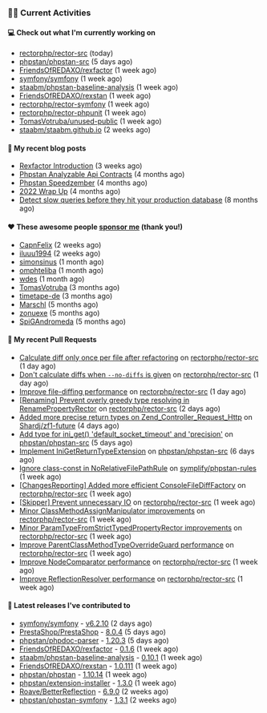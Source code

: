 ### 👨‍💻 Current Activities


#### 💻 Check out what I'm currently working on

- [rectorphp/rector-src](https://github.com/rectorphp/rector-src) (today)
- [phpstan/phpstan-src](https://github.com/phpstan/phpstan-src) (5 days ago)
- [FriendsOfREDAXO/rexfactor](https://github.com/FriendsOfREDAXO/rexfactor) (1 week ago)
- [symfony/symfony](https://github.com/symfony/symfony) (1 week ago)
- [staabm/phpstan-baseline-analysis](https://github.com/staabm/phpstan-baseline-analysis) (1 week ago)
- [FriendsOfREDAXO/rexstan](https://github.com/FriendsOfREDAXO/rexstan) (1 week ago)
- [rectorphp/rector-symfony](https://github.com/rectorphp/rector-symfony) (1 week ago)
- [rectorphp/rector-phpunit](https://github.com/rectorphp/rector-phpunit) (1 week ago)
- [TomasVotruba/unused-public](https://github.com/TomasVotruba/unused-public) (1 week ago)
- [staabm/staabm.github.io](https://github.com/staabm/staabm.github.io) (2 weeks ago)


#### 📜 My recent blog posts

- [Rexfactor Introduction](https://staabm.github.io/2023/04/09/rexfactor-introduction.html) (3 weeks ago)
- [Phpstan Analyzable Api Contracts](https://staabm.github.io/2022/12/29/phpstan-analyzable-api-contracts.html) (4 months ago)
- [Phpstan Speedzember](https://staabm.github.io/2022/12/23/phpstan-speedzember.html) (4 months ago)
- [2022 Wrap Up](https://staabm.github.io/2022/12/20/2022-wrap-up.html) (4 months ago)
- [Detect slow queries before they hit your production database](https://staabm.github.io/2022/08/16/phpstan-dba-query-plan-analysis.html) (8 months ago)


#### ❤️ These awesome people [sponsor me](https://github.com/sponsors/staabm) (thank you!)

- [CapnFelix](https://github.com/CapnFelix) (2 weeks ago)
- [iluuu1994](https://github.com/iluuu1994) (2 weeks ago)
- [simonsinus](https://github.com/simonsinus) (1 month ago)
- [omphteliba](https://github.com/omphteliba) (1 month ago)
- [wdes](https://github.com/wdes) (1 month ago)
- [TomasVotruba](https://github.com/TomasVotruba) (3 months ago)
- [timetape-de](https://github.com/timetape-de) (3 months ago)
- [Marschl](https://github.com/Marschl) (5 months ago)
- [zonuexe](https://github.com/zonuexe) (5 months ago)
- [SpiGAndromeda](https://github.com/SpiGAndromeda) (5 months ago)


#### 🔨 My recent Pull Requests

- [Calculate diff only once per file after refactoring](https://github.com/rectorphp/rector-src/pull/3711) on [rectorphp/rector-src](https://github.com/rectorphp/rector-src) (1 day ago)
- [Don&#39;t calculate diffs when `--no-diffs` is given](https://github.com/rectorphp/rector-src/pull/3710) on [rectorphp/rector-src](https://github.com/rectorphp/rector-src) (1 day ago)
- [Improve file-diffing performance](https://github.com/rectorphp/rector-src/pull/3705) on [rectorphp/rector-src](https://github.com/rectorphp/rector-src) (1 day ago)
- [[Renaming] Prevent overly greedy type resolving in RenamePropertyRector](https://github.com/rectorphp/rector-src/pull/3700) on [rectorphp/rector-src](https://github.com/rectorphp/rector-src) (2 days ago)
- [Added more precise return types on Zend_Controller_Request_Http](https://github.com/Shardj/zf1-future/pull/347) on [Shardj/zf1-future](https://github.com/Shardj/zf1-future) (4 days ago)
- [Add type for ini_get() &#39;default_socket_timeout&#39; and &#39;precision&#39;](https://github.com/phpstan/phpstan-src/pull/2365) on [phpstan/phpstan-src](https://github.com/phpstan/phpstan-src) (5 days ago)
- [Implement IniGetReturnTypeExtension](https://github.com/phpstan/phpstan-src/pull/2362) on [phpstan/phpstan-src](https://github.com/phpstan/phpstan-src) (6 days ago)
- [Ignore class-const in NoRelativeFilePathRule](https://github.com/symplify/phpstan-rules/pull/35) on [symplify/phpstan-rules](https://github.com/symplify/phpstan-rules) (1 week ago)
- [[ChangesReporting] Added more efficient ConsoleFileDiffFactory](https://github.com/rectorphp/rector-src/pull/3665) on [rectorphp/rector-src](https://github.com/rectorphp/rector-src) (1 week ago)
- [[Skipper] Prevent unnecessary IO](https://github.com/rectorphp/rector-src/pull/3664) on [rectorphp/rector-src](https://github.com/rectorphp/rector-src) (1 week ago)
- [Minor ClassMethodAssignManipulator improvements](https://github.com/rectorphp/rector-src/pull/3662) on [rectorphp/rector-src](https://github.com/rectorphp/rector-src) (1 week ago)
- [Minor ParamTypeFromStrictTypedPropertyRector improvements](https://github.com/rectorphp/rector-src/pull/3661) on [rectorphp/rector-src](https://github.com/rectorphp/rector-src) (1 week ago)
- [Improve ParentClassMethodTypeOverrideGuard performance](https://github.com/rectorphp/rector-src/pull/3660) on [rectorphp/rector-src](https://github.com/rectorphp/rector-src) (1 week ago)
- [Improve NodeComparator performance](https://github.com/rectorphp/rector-src/pull/3659) on [rectorphp/rector-src](https://github.com/rectorphp/rector-src) (1 week ago)
- [Improve ReflectionResolver performance](https://github.com/rectorphp/rector-src/pull/3658) on [rectorphp/rector-src](https://github.com/rectorphp/rector-src) (1 week ago)


#### 🔭 Latest releases I've contributed to

- [symfony/symfony](https://github.com/symfony/symfony) - [v6.2.10](https://github.com/symfony/symfony/releases/tag/v6.2.10) (2 days ago)
- [PrestaShop/PrestaShop](https://github.com/PrestaShop/PrestaShop) - [8.0.4](https://github.com/PrestaShop/PrestaShop/releases/tag/8.0.4) (5 days ago)
- [phpstan/phpdoc-parser](https://github.com/phpstan/phpdoc-parser) - [1.20.3](https://github.com/phpstan/phpdoc-parser/releases/tag/1.20.3) (5 days ago)
- [FriendsOfREDAXO/rexfactor](https://github.com/FriendsOfREDAXO/rexfactor) - [0.1.6](https://github.com/FriendsOfREDAXO/rexfactor/releases/tag/0.1.6) (1 week ago)
- [staabm/phpstan-baseline-analysis](https://github.com/staabm/phpstan-baseline-analysis) - [0.10.1](https://github.com/staabm/phpstan-baseline-analysis/releases/tag/0.10.1) (1 week ago)
- [FriendsOfREDAXO/rexstan](https://github.com/FriendsOfREDAXO/rexstan) - [1.0.111](https://github.com/FriendsOfREDAXO/rexstan/releases/tag/1.0.111) (1 week ago)
- [phpstan/phpstan](https://github.com/phpstan/phpstan) - [1.10.14](https://github.com/phpstan/phpstan/releases/tag/1.10.14) (1 week ago)
- [phpstan/extension-installer](https://github.com/phpstan/extension-installer) - [1.3.0](https://github.com/phpstan/extension-installer/releases/tag/1.3.0) (1 week ago)
- [Roave/BetterReflection](https://github.com/Roave/BetterReflection) - [6.9.0](https://github.com/Roave/BetterReflection/releases/tag/6.9.0) (2 weeks ago)
- [phpstan/phpstan-symfony](https://github.com/phpstan/phpstan-symfony) - [1.3.1](https://github.com/phpstan/phpstan-symfony/releases/tag/1.3.1) (2 weeks ago)
